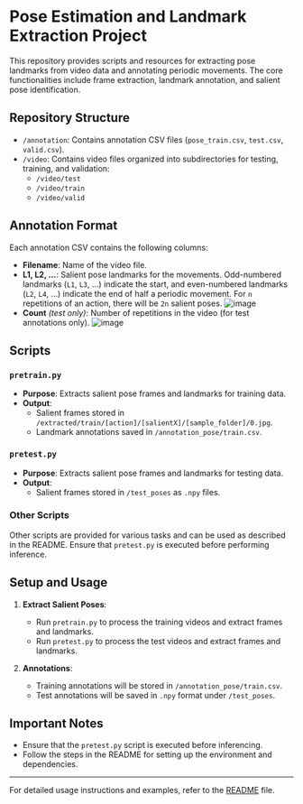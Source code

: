 # Pose Estimation and Landmark Extraction Project

This repository provides scripts and resources for extracting pose landmarks from video data and annotating periodic movements. The core functionalities include frame extraction, landmark annotation, and salient pose identification. 

## Repository Structure

- `/annotation`: Contains annotation CSV files (`pose_train.csv`, `test.csv`, `valid.csv`).
- `/video`: Contains video files organized into subdirectories for testing, training, and validation:
  - `/video/test`
  - `/video/train`
  - `/video/valid`

## Annotation Format

Each annotation CSV contains the following columns:

- **Filename**: Name of the video file.
- **L1, L2, ...**: Salient pose landmarks for the movements. Odd-numbered landmarks (`L1`, `L3`, ...) indicate the start, and even-numbered landmarks (`L2`, `L4`, ...) indicate the end of half a periodic movement. For `n` repetitions of an action, there will be `2n` salient poses.
![image](https://github.com/prototaip-134/PoseRAC/assets/67076071/23f5b27f-94f5-462b-98fa-ba106f5c7b12)
- **Count** *(test only)*: Number of repetitions in the video (for test annotations only).
![image](https://github.com/prototaip-134/PoseRAC/assets/67076071/11377f39-8645-4b33-95e9-eacba7edaadb)

## Scripts

### `pretrain.py`

- **Purpose**: Extracts salient pose frames and landmarks for training data.
- **Output**: 
  - Salient frames stored in `/extracted/train/[action]/[salientX]/[sample_folder]/0.jpg`.
  - Landmark annotations saved in `/annotation_pose/train.csv`.

### `pretest.py`

- **Purpose**: Extracts salient pose frames and landmarks for testing data.
- **Output**: 
  - Salient frames stored in `/test_poses` as `.npy` files.

### Other Scripts

Other scripts are provided for various tasks and can be used as described in the README. Ensure that `pretest.py` is executed before performing inference.

## Setup and Usage

1. **Extract Salient Poses**:
   - Run `pretrain.py` to process the training videos and extract frames and landmarks.
   - Run `pretest.py` to process the test videos and extract frames and landmarks.

2. **Annotations**:
   - Training annotations will be stored in `/annotation_pose/train.csv`.
   - Test annotations will be saved in `.npy` format under `/test_poses`.

## Important Notes

- Ensure that the `pretest.py` script is executed before inferencing.
- Follow the steps in the README for setting up the environment and dependencies.

---

For detailed usage instructions and examples, refer to the [README](../README.md) file.
